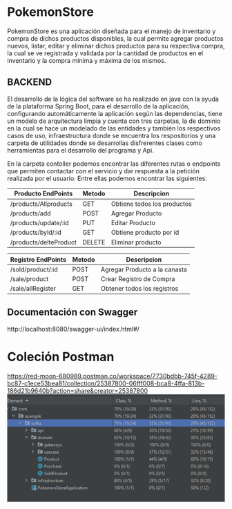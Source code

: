 # PokemonStore

PokemonStore es una aplicación diseñada para el manejo de inventario y compra de dichos productos disponibles, la cual permite agregar productos nuevos, listar, editar y eliminar dichos productos para su respectiva compra, la cual se ve registrada y validada por la cantidad de productos en el inventario y la compra mínima y máxima de los mismos.

## BACKEND

El desarrollo de la lógica del software se ha realizado en java con la ayuda de la plataforma Spring Boot, para el desarrollo de la aplicación, configurando automáticamente la aplicación según las dependencias, tiene un modelo de arquitectura limpia y cuenta con tres carpetas, la de dominio en la cual se hace un modelado de las entidades y también los respectivos casos de uso, infraestructura donde se encuentra los respositorios y una carpeta de utilidades donde se desarrollas disfrerentes clases como herramientas para el desarrollo del programa y Api.

En la carpeta contoller podemos encontrar las diferentes rutas o endpoints que permiten contactar con el servicio y dar respuesta a la petición realizada por el usuario. Entre ellas podemos encontrar las siguientes:


| Producto EndPoints       | Metodo | Descripcion                     |
| -------------------------| -------|---------------------------------|
| /products/Allproducts    | GET    | Obtiene todos los productos     |
| /products/add            | POST   | Agregar Producto                |
| /products/update/:id     | PUT    | Editar Producto                 |
| /products/byId/:id       | GET    | Obtiene producto por id         |
| /products/delteProduct   | DELETE | Eliminar producto               |

| Registro EndPoints                 | Metodo | Descripcion                                        |
| ---------------------------------- | ------ | -------------------------------------------------- |
| /sold/product/:id                  | POST   | Agregar Producto a la canasta                      |
| /sale/product                      | POST   | Crear Registro de Compra                           |
| /sale/allRegister                  | GET    | Obtener todos los registros                        |

## Documentación con Swagger
http://localhost:8080/swagger-ui/index.html#/
# Coleción Postman
https://red-moon-680989.postman.co/workspace/7730bdbb-745f-4289-bc87-c1ece53bea81/collection/25387800-06fff008-bca8-4ffa-813b-186d21b9640b?action=share&creator=25387800
![Image text](https://github.com/LuisaBAvila/PokemonStoreBackend/blob/main/Captura.PNG)

